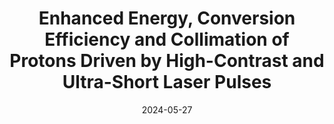---
title: "Enhanced Energy, Conversion Efficiency and Collimation of Protons Driven by High-Contrast and Ultra-Short Laser Pulses"
authors:
- Yao, W.
- Lelièvre, R.; Waltenspiel, T.; Cohen, I.; Allaoua, A.; Beck, A.; Cohen, E.; Davoine, X.; D'Humieres, E.; Ducasse, Q.; Filippov, E.; Gautier, C.; Gremillet, L.; Koseoglou, P.; Michaeli, D.; Papadopoulos, D.; Pikuz, S.; Pomerantz, I.; Trompier, F.; Yuan, Y.; Mathieu, F.; Fuchs, J.
date: "2024-05-27"

publication: "Under Review"

links:
    # publisher: https://journals.aps.org/prl/abstract/10.1103/PhysRevLett.130.265101
    # arxiv: https://arxiv.org/abs/2211.06036
    preprint: https://www.preprints.org/manuscript/202405.1784/v1
    # pdf: https://www.preprints.org/manuscript/202405.1784/v1
    # code: https://github.com/hadisinaee/avicenna
    # slides: https://github.com/hadisinaee/avicenna
    # video: https://github.com/hadisinaee/avicenna

---